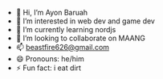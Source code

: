 - 👋 Hi, I’m Ayon Baruah
- 👀 I’m interested in web dev and game dev
- 🌱 I’m currently learning nordjs
- 💞️ I’m looking to collaborate on MAANG
- 📫 beastfire626@gmail.com
- 😄 Pronouns: he/him
- ⚡ Fun fact: i eat dirt

<!---
Beastfire606/Beastfire606 is a ✨ special ✨ repository because its `README.md` (this file) appears on your GitHub profile.
You can click the Preview link to take a look at your changes.
--->
